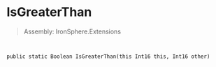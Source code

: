 ﻿

# IsGreaterThan

> Assembly: IronSphere.Extensions



```


public static Boolean IsGreaterThan(this Int16 this, Int16 other)
```